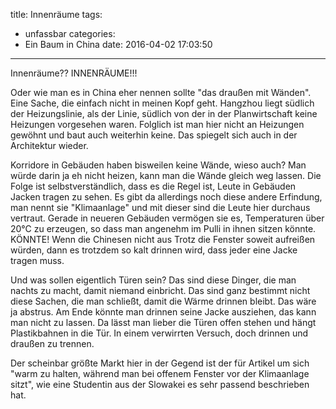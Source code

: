 title: Innenräume
tags:
  - unfassbar
categories:
  - Ein Baum in China
date: 2016-04-02 17:03:50
---


Innenräume?? INNENRÄUME!!!

Oder wie man es in China eher nennen sollte "das draußen mit Wänden". Eine Sache, die einfach nicht in meinen Kopf geht. Hangzhou liegt südlich der Heizungslinie, als der Linie, südlich von der in der Planwirtschaft keine Heizungen vorgesehen waren. Folglich ist man hier nicht an Heizungen gewöhnt und baut auch weiterhin keine. Das spiegelt sich auch in der Architektur wieder.

Korridore in Gebäuden haben bisweilen keine Wände, wieso auch? Man würde darin ja eh nicht heizen, kann man die Wände gleich weg lassen. Die Folge ist selbstverständlich, dass es die Regel ist, Leute in Gebäuden Jacken tragen zu sehen. Es gibt da allerdings noch diese andere Erfindung, man nennt sie "Klimaanlage" und mit dieser sind die Leute hier durchaus vertraut. Gerade in neueren Gebäuden vermögen sie es, Temperaturen über 20°C zu erzeugen, so dass man angenehm im Pulli in ihnen sitzen könnte. KÖNNTE! Wenn die Chinesen nicht aus Trotz die Fenster soweit aufreißen würden, dann es trotzdem so kalt drinnen wird, dass jeder eine Jacke tragen muss.

Und was sollen eigentlich Türen sein? Das sind diese Dinger, die man nachts zu macht, damit niemand einbricht. Das sind ganz bestimmt nicht diese Sachen, die man schließt, damit die Wärme drinnen bleibt. Das wäre ja abstrus. Am Ende könnte man drinnen seine Jacke ausziehen, das kann man nicht zu lassen. Da lässt man lieber die Türen offen stehen und hängt Plastikbahnen in die Tür. In einem verwirrten Versuch, doch drinnen und draußen zu trennen.

Der scheinbar größte Markt hier in der Gegend ist der für Artikel um sich "warm zu halten, während man bei offenem Fenster vor der Klimaanlage sitzt", wie eine Studentin aus der Slowakei es sehr passend beschrieben hat.
